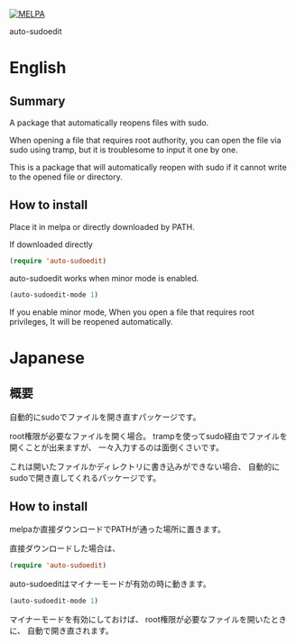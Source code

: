 [![MELPA](https://melpa.org/packages/auto-sudoedit-badge.svg)](https://melpa.org/#/auto-sudoedit)

auto-sudoedit

# English

## Summary

A package that automatically reopens files with sudo.

When opening a file that requires root authority,
you can open the file via sudo using tramp,
but it is troublesome to input it one by one.

This is a package that will automatically reopen with sudo if it cannot write to the opened file or directory.

## How to install

Place it in melpa or directly downloaded by PATH.

If downloaded directly

~~~ el
(require 'auto-sudoedit)
~~~

auto-sudoedit works when minor mode is enabled.

~~~ el
(auto-sudoedit-mode 1)
~~~

If you enable minor mode,
When you open a file that requires root privileges,
It will be reopened automatically.

# Japanese

## 概要

自動的にsudoでファイルを開き直すパッケージです。

root権限が必要なファイルを開く場合。
trampを使ってsudo経由でファイルを開くことが出来ますが、
一々入力するのは面倒くさいです。

これは開いたファイルかディレクトリに書き込みができない場合、
自動的にsudoで開き直してくれるパッケージです。

## How to install

melpaか直接ダウンロードでPATHが通った場所に置きます。

直接ダウンロードした場合は、

~~~el
(require 'auto-sudoedit)
~~~

auto-sudoeditはマイナーモードが有効の時に動きます。

~~~el
(auto-sudoedit-mode 1)
~~~

マイナーモードを有効にしておけば、
root権限が必要なファイルを開いたときに、
自動で開き直されます。
